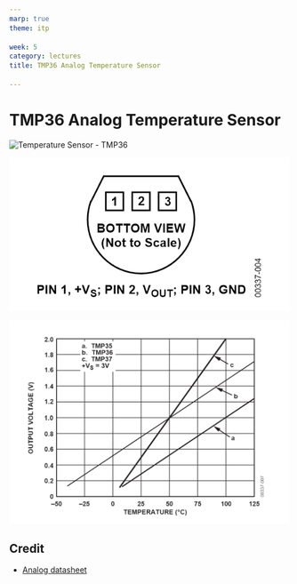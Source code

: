 ```yaml
---
marp: true
theme: itp

week: 5
category: lectures
title: TMP36 Analog Temperature Sensor

---
```


<!-- headingDivider: 2 -->

# TMP36 Analog Temperature Sensor

![Temperature Sensor - TMP36](https://cdn.sparkfun.com//assets/parts/4/1/8/8/10988-01.jpg)

![1567470883820](lecture_tmp36_analog_temperature_sensor.assets/1567470883820.png)



![1567471132352](lecture_tmp36_analog_temperature_sensor.assets/1567471132352.png)

## Credit

- [Analog datasheet](https://cdn.sparkfun.com/datasheets/Sensors/Temp/TMP35_36_37.pdf)
